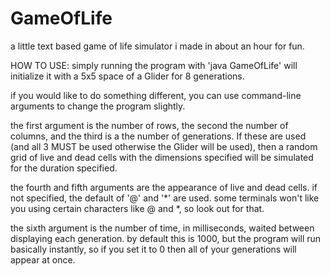 # GameOfLife
a little text based game of life simulator i made in about an hour for fun.

HOW TO USE:
simply running the program with 'java GameOfLife' will initialize it with a 5x5 space of a Glider for 8 generations.

if you would like to do something different, you can use command-line arguments to change the program slightly.

the first argument is the number of rows, the second the number of columns, and the third is a the number of generations. If these are used (and all 3 MUST be used otherwise the Glider will be used), then a random grid of live and dead cells with the dimensions specified will be simulated for the duration specified.

the fourth and fifth arguments are the appearance of live and dead cells. if not specified, the default of '@' and '\*' are used. some terminals won't like you using certain characters like @ and \*, so look out for that.

the sixth argument is the number of time, in milliseconds, waited between displaying each generation. by default this is 1000, but the program will run basically instantly, so if you set it to 0 then all of your generations will appear at once.
